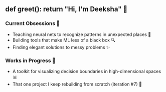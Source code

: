## def greet(): return "Hi, I'm Deeksha" 🌊

### Current Obsessions 🧠
- Teaching neural nets to recognize patterns in unexpected places 🎯
- Building tools that make ML less of a black box 🔍
- Finding elegant solutions to messy problems ✨

### Works in Progress 🌱
- A toolkit for visualizing decision boundaries in high-dimensional spaces 📊
- That one project I keep rebuilding from scratch (iteration #7) 🔄
 

